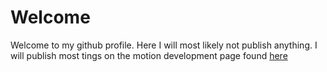 # Welcome
Welcome to my github profile. Here I will most likely not publish anything. I will publish most tings on the motion development page found [here](https://github.com/motion-development)
